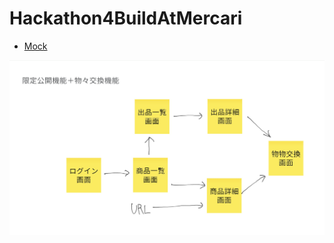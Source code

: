 # Hackathon4BuildAtMercari
- [Mock](https://aadakouda.github.io/Hackathon4BuildAtMercari/mock/login.html)


![system design chart](IMG_0349.PNG)

